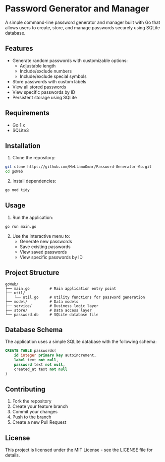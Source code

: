 # Password Generator and Manager

A simple command-line password generator and manager built with Go that allows users to create, store, and manage passwords securely using SQLite database.

## Features

- Generate random passwords with customizable options:
  - Adjustable length
  - Include/exclude numbers
  - Include/exclude special symbols
- Store passwords with custom labels
- View all stored passwords
- View specific passwords by ID
- Persistent storage using SQLite

## Requirements

- Go 1.x
- SQLite3

## Installation

1. Clone the repository:

```bash
git clone https://github.com/MeLlamoOmar/Password-Generator-Go.git
cd goWeb
```

2. Install dependencies:

```bash
go mod tidy
```

## Usage

1. Run the application:

```bash
go run main.go
```

2. Use the interactive menu to:
   - Generate new passwords
   - Save existing passwords
   - View saved passwords
   - View specific passwords by ID

## Project Structure

```
goWeb/
├── main.go         # Main application entry point
├── util/
│   └── util.go     # Utility functions for password generation
├── model/          # Data models
├── service/        # Business logic layer
├── store/          # Data access layer
└── password.db     # SQLite database file
```

## Database Schema

The application uses a simple SQLite database with the following schema:

```sql
CREATE TABLE passwords(
    id integer primary key autoincrement,
    label text not null,
    password text not null,
    created_at text not null
)
```

## Contributing

1. Fork the repository
2. Create your feature branch
3. Commit your changes
4. Push to the branch
5. Create a new Pull Request

## License

This project is licensed under the MIT License - see the LICENSE file for details.
